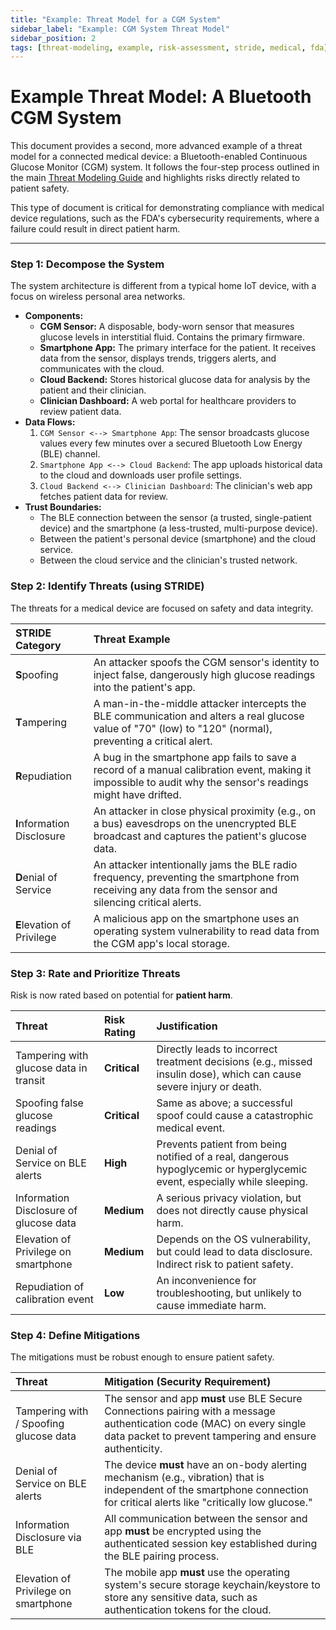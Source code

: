 ```yaml
---
title: "Example: Threat Model for a CGM System"
sidebar_label: "Example: CGM System Threat Model"
sidebar_position: 2
tags: [threat-modeling, example, risk-assessment, stride, medical, fda]
---
```

# Example Threat Model: A Bluetooth CGM System

This document provides a second, more advanced example of a threat model for a connected medical device: a Bluetooth-enabled Continuous Glucose Monitor (CGM) system. It follows the four-step process outlined in the main [Threat Modeling Guide](../../implementation/build-phase/threat-modeling.md) and highlights risks directly related to patient safety.

This type of document is critical for demonstrating compliance with medical device regulations, such as the FDA's cybersecurity requirements, where a failure could result in direct patient harm.

---

### **Step 1: Decompose the System**

The system architecture is different from a typical home IoT device, with a focus on wireless personal area networks.

*   **Components:**
    *   **CGM Sensor:** A disposable, body-worn sensor that measures glucose levels in interstitial fluid. Contains the primary firmware.
    *   **Smartphone App:** The primary interface for the patient. It receives data from the sensor, displays trends, triggers alerts, and communicates with the cloud.
    *   **Cloud Backend:** Stores historical glucose data for analysis by the patient and their clinician.
    *   **Clinician Dashboard:** A web portal for healthcare providers to review patient data.
*   **Data Flows:**
    1.  `CGM Sensor <--> Smartphone App`: The sensor broadcasts glucose values every few minutes over a secured Bluetooth Low Energy (BLE) channel.
    2.  `Smartphone App <--> Cloud Backend`: The app uploads historical data to the cloud and downloads user profile settings.
    3.  `Cloud Backend <--> Clinician Dashboard`: The clinician's web app fetches patient data for review.
*   **Trust Boundaries:**
    *   The BLE connection between the sensor (a trusted, single-patient device) and the smartphone (a less-trusted, multi-purpose device).
    *   Between the patient's personal device (smartphone) and the cloud service.
    *   Between the cloud service and the clinician's trusted network.

### **Step 2: Identify Threats (using STRIDE)**

The threats for a medical device are focused on safety and data integrity.

| STRIDE Category          | Threat Example                                                                                                 |
| :----------------------- | :-------------------------------------------------------------------------------------------------------------- |
| **S**poofing             | An attacker spoofs the CGM sensor's identity to inject false, dangerously high glucose readings into the patient's app. |
| **T**ampering            | A man-in-the-middle attacker intercepts the BLE communication and alters a real glucose value of "70" (low) to "120" (normal), preventing a critical alert. |
| **R**epudiation          | A bug in the smartphone app fails to save a record of a manual calibration event, making it impossible to audit why the sensor's readings might have drifted. |
| **I**nformation Disclosure | An attacker in close physical proximity (e.g., on a bus) eavesdrops on the unencrypted BLE broadcast and captures the patient's glucose data. |
| **D**enial of Service    | An attacker intentionally jams the BLE radio frequency, preventing the smartphone from receiving any data from the sensor and silencing critical alerts. |
| **E**levation of Privilege | A malicious app on the smartphone uses an operating system vulnerability to read data from the CGM app's local storage. |

### **Step 3: Rate and Prioritize Threats**

Risk is now rated based on potential for **patient harm**.

| Threat                                      | Risk Rating | Justification                                                                |
| :------------------------------------------ | :---------- | :--------------------------------------------------------------------------- |
| Tampering with glucose data in transit      | **Critical**  | Directly leads to incorrect treatment decisions (e.g., missed insulin dose), which can cause severe injury or death. |
| Spoofing false glucose readings             | **Critical**  | Same as above; a successful spoof could cause a catastrophic medical event. |
| Denial of Service on BLE alerts             | **High**    | Prevents patient from being notified of a real, dangerous hypoglycemic or hyperglycemic event, especially while sleeping. |
| Information Disclosure of glucose data      | **Medium**  | A serious privacy violation, but does not directly cause physical harm.      |
| Elevation of Privilege on smartphone        | **Medium**  | Depends on the OS vulnerability, but could lead to data disclosure. Indirect risk to patient safety. |
| Repudiation of calibration event            | **Low**     | An inconvenience for troubleshooting, but unlikely to cause immediate harm.   |

### **Step 4: Define Mitigations**

The mitigations must be robust enough to ensure patient safety.

| Threat                               | Mitigation (Security Requirement)                                                                                             |
| :----------------------------------- | :---------------------------------------------------------------------------------------------------------------------------- |
| Tampering with / Spoofing glucose data | The sensor and app **must** use BLE Secure Connections pairing with a message authentication code (MAC) on every single data packet to prevent tampering and ensure authenticity. |
| Denial of Service on BLE alerts      | The device **must** have an on-body alerting mechanism (e.g., vibration) that is independent of the smartphone connection for critical alerts like "critically low glucose." |
| Information Disclosure via BLE       | All communication between the sensor and app **must** be encrypted using the authenticated session key established during the BLE pairing process. |
| Elevation of Privilege on smartphone | The mobile app **must** use the operating system's secure storage keychain/keystore to store any sensitive data, such as authentication tokens for the cloud. | 